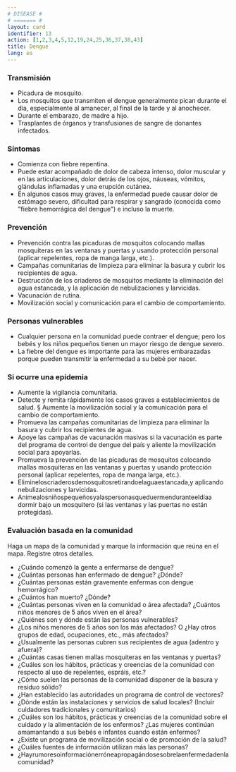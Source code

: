 ```yaml
---
# DISEASE #
# ======= #
layout: card
identifier: 13
action: [1,2,3,4,5,12,19,24,25,36,37,38,43]
title: Dengue
lang: es
---
```


### Transmisión

- Picadura de mosquito.
- Los mosquitos que transmiten el dengue generalmente pican durante el día, especialmente al amanecer, al final de la tarde y al anochecer.
- Durante el embarazo, de madre a hijo.
- Trasplantes de órganos y transfusiones de sangre de donantes infectados.

### Síntomas

- Comienza con fiebre repentina.
- Puede estar acompañado de dolor de cabeza intenso, dolor muscular y en las articulaciones, dolor detrás de los ojos, náuseas, vómitos, glándulas inflamadas y una erupción cutánea.
- En algunos casos muy graves, la enfermedad puede causar dolor de estómago severo, dificultad para respirar y sangrado (conocida como "fiebre hemorrágica del dengue") e incluso la muerte.

### Prevención

- Prevención contra las picaduras de mosquitos colocando mallas mosquiteras en las ventanas y puertas y usando protección personal (aplicar repelentes, ropa de manga larga, etc.).
- Campañas comunitarias de limpieza para eliminar la basura y cubrir los recipientes de agua.
- Destrucción de los criaderos de mosquitos mediante la eliminación del agua estancada, y la aplicación de nebulizaciones y larvicidas.
- Vacunación de rutina.
- Movilización social y comunicación para el cambio de comportamiento.

### Personas vulnerables

- Cualquier persona en la comunidad puede contraer el dengue; pero los bebés y los niños pequeños tienen un mayor riesgo de dengue severo.
- La fiebre del dengue es importante para las mujeres embarazadas porque pueden transmitir la enfermedad a su bebé por nacer.

### Si ocurre una epidemia

- Aumente la vigilancia comunitaria.
- Detecte y remita rápidamente los casos graves a establecimientos de salud. § Aumente la movilización social y la comunicación para el cambio de comportamiento.
- Promueva las campañas comunitarias de limpieza para eliminar la basura y cubrir los recipientes de agua.
- Apoye las campañas de vacunación masivas si la vacunación es parte del programa de control de dengue del país y aliente la movilización social para apoyarlas.
- Promueva la prevención de las picaduras de mosquitos colocando mallas mosquiteras en las ventanas y puertas y usando protección personal (aplicar repelentes, ropa de manga larga, etc.).
- Elimineloscriaderosdemosquitosretirandoelaguaestancada,y aplicando nebulizaciones y larvicidas.
- Animealosniñospequeñosyalaspersonasqueduermenduranteeldíaa dormir bajo un mosquitero (si las ventanas y las puertas no están protegidas).

### Evaluación basada en la comunidad

Haga un mapa de la comunidad y marque la información que reúna en el mapa. Registre otros detalles.
- ¿Cuándo comenzó la gente a enfermarse de dengue?
- ¿Cuántas personas han enfermado de dengue? ¿Dónde?
- ¿Cuántas personas están gravemente enfermas con dengue hemorrágico?
- ¿Cuántos han muerto? ¿Dónde?
- ¿Cuántas personas viven en la comunidad o área afectada? ¿Cuántos niños menores de 5 años viven en el área?
- ¿Quiénes son y dónde están las personas vulnerables?
- ¿Los niños menores de 5 años son los más afectados? O ¿Hay otros grupos de edad, ocupaciones, etc., más afectados?
- ¿Usualmente las personas cubren sus recipientes de agua (adentro y afuera)?
- ¿Cuántas casas tienen mallas mosquiteras en las ventanas y puertas?
- ¿Cuáles son los hábitos, prácticas y creencias de la comunidad con respecto al uso de repelentes, espráis, etc.?
- ¿Cómo suelen las personas de la comunidad disponer de la basura y residuo sólido?
- ¿Han establecido las autoridades un programa de control de vectores?
- ¿Dónde están las instalaciones y servicios de salud locales? (Incluir cuidadores tradicionales y comunitarios)
- ¿Cuáles son los hábitos, prácticas y creencias de la comunidad sobre el cuidado y la alimentación de los enfermos? ¿Las mujeres continúan amamantando a sus bebés e infantes cuando están enfermos?
- ¿Existe un programa de movilización social o de promoción de la salud?
- ¿Cuáles fuentes de información utilizan más las personas?
- ¿Hayrumoresoinformaciónerróneapropagándosesobrelaenfermedadenla comunidad?
